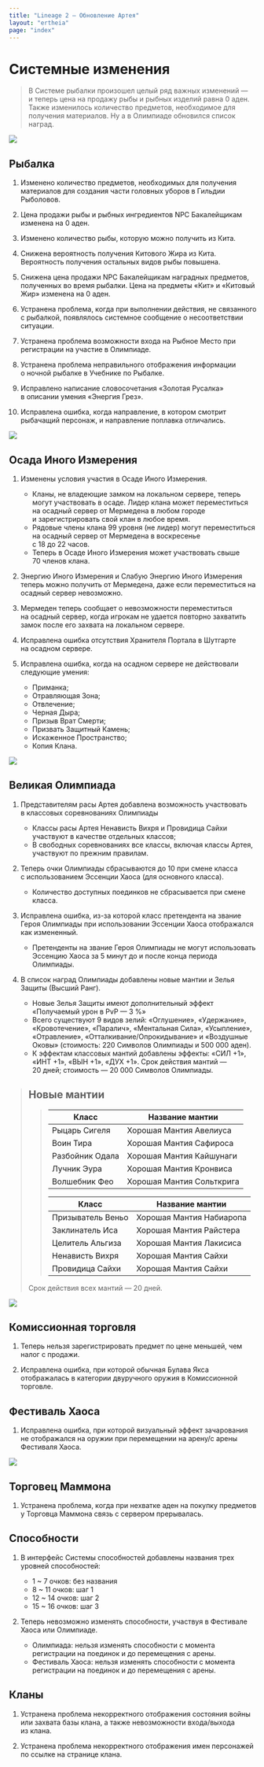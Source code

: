 ```yaml
---
title: "Lineage 2 – Обновление Aртея"
layout: "ertheia"
page: "index"
---
```


# Системные изменения

> В Системе рыбалки произошел целый ряд важных изменений —<br> и&#160;теперь цена на&#160;продажу рыбы и&#160;рыбных изделий равна 0&#160;аден. Также изменилось количество предметов, необходимое для получения материалов. Ну&#160;а&#160;в&#160;Олимпиаде обновился список наград.

![](/img/system-1.jpg)

## Рыбалка

1. Изменено количество предметов, необходимых для получения материалов для создания части головных уборов в&#160;Гильдии Рыболовов.

2. Цена продажи рыбы и&#160;рыбных ингредиентов NPC Бакалейщикам изменена на&#160;0&#160;аден.

3. Изменено количество рыбы, которую можно получить из&#160;Кита.

4. Снижена вероятность получения Китового Жира из&#160;Кита. Вероятность получения остальных видов рыбы повышена.

5. Снижена цена продажи NPC Бакалейщикам наградных предметов, полученных во&#160;время рыбалки. Цена на&#160;предметы «Кит» и&#160;«Китовый Жир» изменена на&#160;0&#160;аден.

6. Устранена проблема, когда при выполнении действия, не&#160;связанного с&#160;рыбалкой, появлялось системное сообщение о&#160;несоответствии ситуации.

7. Устранена проблема возможности входа на&#160;Рыбное Место при регистрации на&#160;участие в&#160;Олимпиаде.

8. Устранена проблема неправильного отображения информации о&#160;ночной рыбалке в&#160;Учебнике по Рыбалке.

9. Исправлено написание словосочетания «Золотая Русалка» в&#160;описании умения «Энергия Грез».

10. Исправлена ошибка, когда направление, в&#160;котором смотрит рыбачащий персонаж, и&#160;направление поплавка отличались.

![](/img/system-2.jpg)

## Осада Иного Измерения

1. Изменены условия участия в&#160;Осаде Иного Измерения.
    * Кланы, не&#160;владеющие замком на&#160;локальном сервере, теперь могут участвовать в&#160;осаде. Лидер клана может переместиться на&#160;осадный сервер от&#160;Мермедена в&#160;любом городе и&#160;зарегистрировать свой клан в&#160;любое время.
    * Рядовые члены клана 99&#160;уровня (не&#160;лидер) могут переместиться на&#160;осадный сервер от&#160;Мермедена в&#160;воскресенье с&#160;18&#160;до&#160;22&#160;часов.
    * Теперь в&#160;Осаде Иного Измерения может участвовать свыше 70&#160;членов клана.

2. Энергию Иного Измерения и&#160;Слабую Энергию Иного Измерения теперь можно получить от&#160;Мермедена, даже если переместиться на осадный сервер невозможно.

3. Мермеден теперь сообщает о&#160;невозможности переместиться на&#160;осадный сервер, когда игрокам не&#160;удается повторно захватить замок после его захвата на&#160;локальном сервере.

4. Исправлена ошибка отсутствия Хранителя Портала в&#160;Шутгарте на&#160;осадном сервере.

5. Исправлена ошибка, когда на&#160;осадном сервере не&#160;действовали следующие умения:
    * Приманка;
    * Отравляющая Зона;
    * Отвлечение;
    * Черная Дыра;
    * Призыв Врат Смерти;
    * Призвать Защитный Камень;
    * Искаженное Пространство;
    * Копия Клана.

![](/img/system-3.jpg)

## Великая Олимпиада

1. Представителям расы Артея добавлена возможность участвовать в&#160;классовых соревнованиях Олимпиады
    * Классы расы Артея Ненависть Вихря и&#160;Провидица Сайхи участвуют в&#160;качестве отдельных классов;
    * В свободных соревнованиях все классы, включая классы Артея, участвуют по&#160;прежним правилам.

2. Теперь очки Олимпиады сбрасываются до&#160;10&#160;при смене класса с&#160;использованием Эссенции Хаоса (для основного класса).
    * Количество доступных поединков не&#160;сбрасывается при смене класса.

3. Исправлена ошибка, из-за которой класс претендента на&#160;звание Героя Олимпиады при использовании Эссенции Хаоса отображался как измененный.
    * Претенденты на&#160;звание Героя Олимпиады не&#160;могут использовать Эссенцию Хаоса за&#160;5&#160;минут до&#160;и&#160;после конца периода Олимпиады.

4. В список наград Олимпиады добавлены новые мантии и&#160;Зелья Защиты (Высший Ранг).
    * Новые Зелья Защиты имеют дополнительный эффект «Получаемый урон в&#160;PvP&#160;— 3&#160;%»
    * Всего существуют 9&#160;видов зелий: «Оглушение», «Удержание», «Кровотечение», «Паралич», «Ментальная Сила», «Усыпление», «Отравление», «Отталкивание/Опрокидывание» и&#160;«Воздушные Оковы» (стоимость: 220 Символов Олимпиады и&#160;500&#160;000 аден).
    * К эффектам классовых мантий добавлены эффекты: «СИЛ&#160;+1», «ИНТ&#160;+1», «ВЫН&#160;+1», «ДУХ&#160;+1». Срок действия мантий&#160;— 20&#160;дней; стоимость&#160;— 20&#160;000 Символов Олимпиады.

> ## Новые мантии
> 
>> | Класс             | Название мантии           |
>> | ----------------- | ------------------------- |
>> | Рыцарь Сигеля     | Хорошая Мантия Авелиуса   |
>> | Воин Тира         | Хорошая Мантия Сафироса   |
>> | Разбойник Одала   | Хорошая Мантия Кайшунаги  |
>> | Лучник Эура       | Хорошая Мантия Кронвиса   |
>> | Волшебник Фео     | Хорошая Мантия Сольткрига |
>>
>> | Класс             | Название мантии           |
>> | ----------------- | ------------------------- |
>> | Призыватель Веньо | Хорошая Мантия Набиаропа  |
>> | Заклинатель Иса   | Хорошая Мантия Райстера   |
>> | Целитель Альгиза  | Хорошая Мантия Лакисиса   |
>> | Ненависть Вихря   | Хорошая Мантия Сайхи      |
>> | Провидица Сайхи   | Хорошая Мантия Сайхи      |
>
> Срок действия всех мантий&#160;— 20&#160;дней.

![](/img/system-4.jpg)


## Комиссионная торговля

1. Теперь нельзя зарегистрировать предмет по&#160;цене меньшей, чем налог с&#160;продажи.

2. Исправлена ошибка, при которой обычная Булава Якса отображалась в&#160;категории двуручного оружия в&#160;Комиссионной торговле.


## Фестиваль Хаоса

1. Исправлена ошибка, при которой визуальный эффект зачарования не&#160;отображался на&#160;оружии при перемещении на&#160;арену/с&#160;арены Фестиваля Хаоса.

![](/img/system-5.jpg)

## Торговец Маммона

1. Устранена проблема, когда при нехватке аден на покупку предметов у&#160;Торговца Маммона связь с&#160;сервером прерывалась.

## Способности

1. В интерфейс Системы способностей добавлены названия трех уровней способностей:
    * 1 ~ 7 очков: без названия
    * 8 ~ 11 очков: шаг 1
    * 12 ~ 14 очков: шаг 2
    * 15 ~ 16 очков: шаг 3

2. Теперь невозможно изменять способности, участвуя в&#160;Фестивале Хаоса или Олимпиаде.
    * Олимпиада: нельзя изменять способности с&#160;момента регистрации на&#160;поединок и&#160;до&#160;перемещения с&#160;арены.
    * Фестиваль Хаоса: нельзя изменять способности с&#160;момента регистрации на&#160;поединок и&#160;до&#160;перемещения с&#160;арены.

## Кланы

1. Устранена проблема некорректного отображения состояния войны или захвата базы клана, а&#160;также невозможности входа/выхода из&#160;клана.

2. Устранена проблема некорректного отображения имен персонажей по&#160;ссылке на&#160;странице клана.
